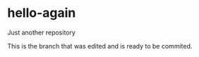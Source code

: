 # hello-again
Just another repository

This is the branch that was edited and is ready to be commited.
